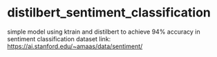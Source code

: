 # distilbert_sentiment_classification
simple model using ktrain and distilbert to achieve 94% accuracy in sentiment classification
dataset link: https://ai.stanford.edu/~amaas/data/sentiment/
